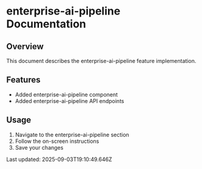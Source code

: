 # enterprise-ai-pipeline Documentation

## Overview
This document describes the enterprise-ai-pipeline feature implementation.

## Features
- Added enterprise-ai-pipeline component
- Added enterprise-ai-pipeline API endpoints

## Usage
1. Navigate to the enterprise-ai-pipeline section
2. Follow the on-screen instructions
3. Save your changes

Last updated: 2025-09-03T19:10:49.646Z

